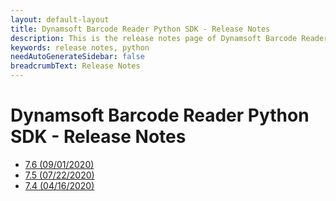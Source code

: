 ```yaml
---
layout: default-layout
title: Dynamsoft Barcode Reader Python SDK - Release Notes
description: This is the release notes page of Dynamsoft Barcode Reader for Python SDK.
keywords: release notes, python
needAutoGenerateSidebar: false
breadcrumbText: Release Notes
---
```


# Dynamsoft Barcode Reader Python SDK - Release Notes

- [7.6   (09/01/2020)](python-7.md#7.6-(09/01/2020))
- [7.5   (07/22/2020)](python-7.md#7.5-(07/22/2020))  
- [7.4   (04/16/2020)](python-7.md#7.4-(04/16/2020))